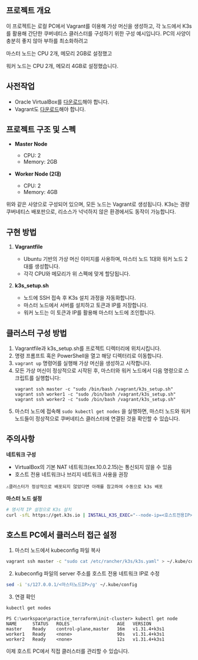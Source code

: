 ## 프로젝트 개요
이 프로젝트는 로컬 PC에서 Vagrant를 이용해 가상 머신을 생성하고, 각 노드에서 K3s를 활용해 간단한 쿠버네티스 클러스터를 구성하기 위한 구성 예시입니다. PC의 사양이 충분히 좋지 않아 부하를 최소화하려고 

마스터 노드는 CPU 2개, 메모리 2GB로 설정했고

워커 노드는 CPU 2개, 메모리 4GB로 설정했습니다.

## 사전작업
- Oracle VirtualBox를 [다운로드](https://www.virtualbox.org/wiki/Downloads)해야 합니다.  
- Vagrant도 [다운로드](https://developer.hashicorp.com/vagrant/install?product_intent=vagrant)해야 합니다.  

## 프로젝트 구조 및 스펙
- **Master Node**  
  - CPU: 2  
  - Memory: 2GB  

- **Worker Node (2대)**  
  - CPU: 2  
  - Memory: 4GB  

위와 같은 사양으로 구성되어 있으며, 모든 노드는 Vagrant로 생성됩니다. K3s는 경량 쿠버네티스 배포판으로, 리소스가 넉넉하지 않은 환경에서도 동작이 가능합니다.

## 구현 방법
1. **Vagrantfile**  
   - Ubuntu 기반의 가상 머신 이미지를 사용하며, 마스터 노드 1대와 워커 노드 2대를 생성합니다.  
   - 각각 CPU와 메모리가 위 스펙에 맞게 할당됩니다.

2. **k3s_setup.sh**  
   - 노드에 SSH 접속 후 K3s 설치 과정을 자동화합니다.  
   - 마스터 노드에서 서버를 설치하고 토큰과 IP를 저장합니다.  
   - 워커 노드는 이 토큰과 IP를 활용해 마스터 노드에 조인합니다.

## 클러스터 구성 방법
1. Vagrantfile과 k3s_setup.sh를 프로젝트 디렉터리에 위치시킵니다.  
2. 명령 프롬프트 혹은 PowerShell을 열고 해당 디렉터리로 이동합니다.  
3. `vagrant up` 명령어를 실행해 가상 머신을 생성하고 시작합니다.  
4. 모든 가상 머신이 정상적으로 시작된 후, 마스터와 워커 노드에서 다음 명령으로 스크립트를 실행합니다:  
   ```
   vagrant ssh master -c "sudo /bin/bash /vagrant/k3s_setup.sh"
   vagrant ssh worker1 -c "sudo /bin/bash /vagrant/k3s_setup.sh"
   vagrant ssh worker2 -c "sudo /bin/bash /vagrant/k3s_setup.sh"
   ```
5. 마스터 노드에 접속해 `sudo kubectl get nodes` 을 실행하면, 마스터 노드와 워커 노드들이 정상적으로 쿠버네티스 클러스터에 연결된 것을 확인할 수 있습니다.


## 주의사항

**네트워크 구성**
- VirtualBox의 기본 NAT 네트워크(ex.10.0.2.15)는 통신되지 않을 수 있음
- 호스트 전용 네트워크나 브리지 네트워크 사용을 권장

`⚠️클러스터가 정상적으로 배포되지 않았다면 아래를 참고하여 수동으로 k3s 배포`

**마스터 노드 설정**
```bash
# 명시적 IP 설정으로 K3s 설치
curl -sfL https://get.k3s.io | INSTALL_K3S_EXEC="--node-ip=<호스트전용IP> --advertise-address=<호스트전용IP>" sh -
```

## 호스트 PC에서 클러스터 접근 설정

1. 마스터 노드에서 kubeconfig 파일 복사
```bash
vagrant ssh master -c "sudo cat /etc/rancher/k3s/k3s.yaml" > ~/.kube/config
```

2. kubeconfig 파일의 server 주소를 호스트 전용 네트워크 IP로 수정
```bash
sed -i 's/127.0.0.1/<마스터노드IP>/g' ~/.kube/config
```

3. 연결 확인
```bash
kubectl get nodes
```

```
PS C:\workspace\practice_terraform\init-cluster> kubectl get node
NAME      STATUS   ROLES                  AGE   VERSION
master    Ready    control-plane,master   16m   v1.31.4+k3s1
worker1   Ready    <none>                 90s   v1.31.4+k3s1
worker2   Ready    <none>                 12s   v1.31.4+k3s1
```

이제 호스트 PC에서 직접 클러스터를 관리할 수 있습니다.


